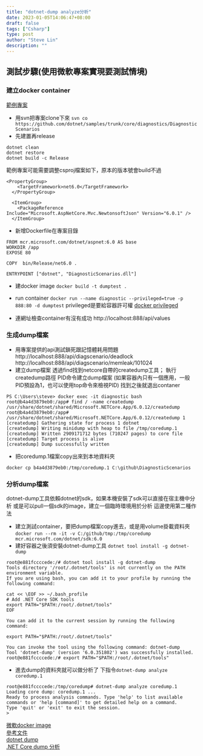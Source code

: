 ```yaml
---
title: "dotnet-dump analyze分析"
date: 2023-01-05T14:06:47+08:00
draft: false
tags: ["Csharp"]
type: post
author: "Steve Lin"
description: ""
---
```


## 測試步驟(使用微軟專案實現要測試情境)
### 建立docker container
[範例專案](https://github.com/dotnet/samples/tree/main/core/diagnostics/DiagnosticScenarios)

- 用svn把專案clone下來
`svn co https://github.com/dotnet/samples/trunk/core/diagnostics/DiagnosticScenarios`
- 先建置再release
```
dotnet clean
dotnet restore
dotnet build -c Release
```
範例專案可能需要調整csproj檔案如下，原本的版本號會build不過
```
<PropertyGroup>
    <TargetFramework>net6.0</TargetFramework>
  </PropertyGroup>

  <ItemGroup>
    <PackageReference Include="Microsoft.AspNetCore.Mvc.NewtonsoftJson" Version="6.0.1" />
  </ItemGroup>
```
- 新增Dockerfile在專案目錄
```
FROM mcr.microsoft.com/dotnet/aspnet:6.0 AS base
WORKDIR /app
EXPOSE 80

COPY  bin/Release/net6.0 .

ENTRYPOINT ["dotnet", "DiagnosticScenarios.dll"]
```

- 建docker image
`docker build -t dumptest .`
- run container
`docker run --name diagnostic --privileged=true -p 888:80 -d dumptest`
privileged是要給容器許可權
[docker privileged](https://docs.docker.com/engine/reference/commandline/run/#full-container-capabilities---privileged)

- 連網址檢查container有沒有成功
http://localhost:888/api/values
### 生成dump檔案
- 用專案提供的api測試鎖死跟記憶體耗用問題
http://localhost:888/api/diagscenario/deadlock
http://localhost:888/api/diagscenario/memleak/101024
- 建立dump檔案
透過find找到netcore自帶的createdump工具；
執行createdump路徑 PID命令建立dump檔案
(如果容器內只有一個應用，一般PID預設為1，也可以使用top命令來檢視PID)
找到之後就退出contaner
```
PS C:\Users\steve> docker exec -it diagnostic bash
root@b4a4d3879eb0:/app# find / -name createdump
/usr/share/dotnet/shared/Microsoft.NETCore.App/6.0.12/createdump
root@b4a4d3879eb0:/app# /usr/share/dotnet/shared/Microsoft.NETCore.App/6.0.12/createdump 1
[createdump] Gathering state for process 1 dotnet
[createdump] Writing minidump with heap to file /tmp/coredump.1
[createdump] Written 2909171712 bytes (710247 pages) to core file
[createdump] Target process is alive
[createdump] Dump successfully written
```
- 把coredump.1檔案copy出來到本地資料夾
```
docker cp b4a4d3879eb0:/tmp/coredump.1 C:\github\DiagnosticScenarios
```

### 分析dump檔案
dotnet-dump工具依賴dotnet的sdk，如果本機安裝了sdk可以直接在宿主機中分析
或是可以pull一個sdk的image，建立一個臨時環境用於分析
這邊使用第二種作法


- 建立測試container，要把dump檔案copy進去，或是用volume掛載資料夾
`docker run --rm -it -v C:/github/tmp:/tmp/coredump mcr.microsoft.com/dotnet/sdk:6.0`
- 建好容器之後須安裝dotnet-dump工具
`dotnet tool install -g dotnet-dump`
```
root@e881fccccede:/# dotnet tool install -g dotnet-dump
Tools directory '/root/.dotnet/tools' is not currently on the PATH environment variable.
If you are using bash, you can add it to your profile by running the following command:

cat << \EOF >> ~/.bash_profile
# Add .NET Core SDK tools
export PATH="$PATH:/root/.dotnet/tools"
EOF

You can add it to the current session by running the following command:

export PATH="$PATH:/root/.dotnet/tools"

You can invoke the tool using the following command: dotnet-dump
Tool 'dotnet-dump' (version '6.0.351802') was successfully installed.
root@e881fccccede:/# export PATH="$PATH:/root/.dotnet/tools"
```
- 進去dump的資料夾就可以做分析了
下指令`dotnet-dump analyze coredump.1`
```root@e881fccccede:/# cd /tmp/coredump
root@e881fccccede:/tmp/coredump# dotnet-dump analyze coredump.1
Loading core dump: coredump.1 ...
Ready to process analysis commands. Type 'help' to list available commands or 'help [command]' to get detailed help on a command.
Type 'quit' or 'exit' to exit the session.
>

```


[微軟docker image](https://learn.microsoft.com/zh-tw/dotnet/architecture/microservices/net-core-net-framework-containers/official-net-docker-images)<br/>
[參考文件](https://iter01.com/580653.html)<br/>
[dotnet dump](https://learn.microsoft.com/en-us/dotnet/core/diagnostics/dotnet-dump#dotnet-dump-analyze)<br/>
[.NET Core dump 分析](http://jinyazhou.com/dot_net_core_dump_analyse.html)

